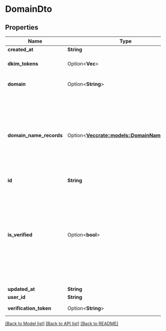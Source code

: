# DomainDto

## Properties

Name | Type | Description | Notes
------------ | ------------- | ------------- | -------------
**created_at** | **String** |  | 
**dkim_tokens** | Option<**Vec<String>**> | Unique token DKIM tokens | [optional]
**domain** | Option<**String**> | Custom domain name | [optional]
**domain_name_records** | Option<[**Vec<crate::models::DomainNameRecord>**](DomainNameRecord.md)> | List of DNS domain name records (C, MX, TXT) etc that you must add to the DNS server associated with your domain provider. | [optional]
**id** | **String** |  | 
**is_verified** | Option<**bool**> | Whether domain has been verified or not. If the domain is not verified after 72 hours there is most likely an issue with the domains DNS records. | [optional]
**updated_at** | **String** |  | 
**user_id** | **String** |  | 
**verification_token** | Option<**String**> | Verification tokens | [optional]

[[Back to Model list]](../README.md#documentation-for-models) [[Back to API list]](../README.md#documentation-for-api-endpoints) [[Back to README]](../README.md)


